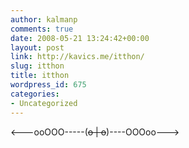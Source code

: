 ```yaml
---
author: kalmanp
comments: true
date: 2008-05-21 13:24:42+00:00
layout: post
link: http://kavics.me/itthon/
slug: itthon
title: itthon
wordpress_id: 675
categories:
- Uncategorized
---
```



<---ooOOO-----(~~o | o~~)----OOOoo---> 

